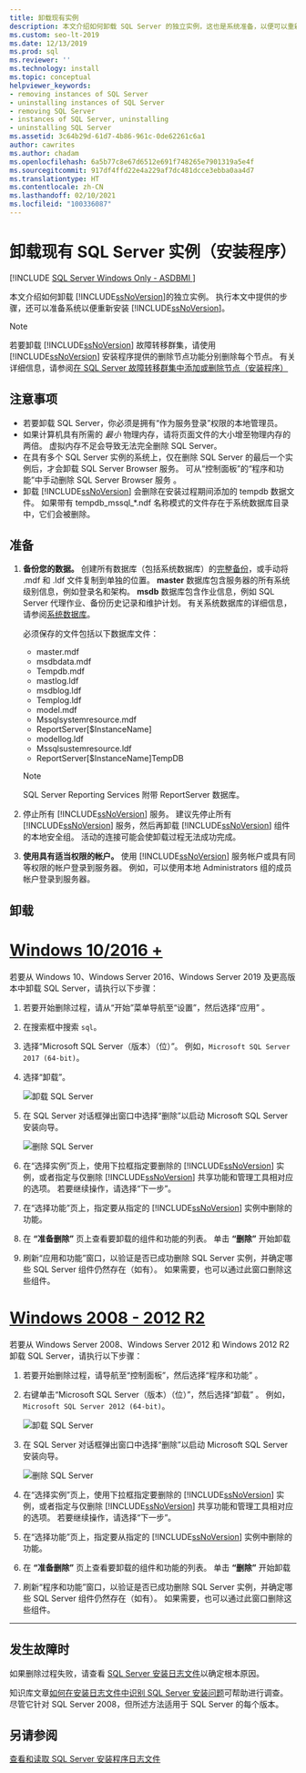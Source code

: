 ```yaml
---
title: 卸载现有实例
description: 本文介绍如何卸载 SQL Server 的独立实例，这也是系统准备，以便可以重新安装 SQL Server。
ms.custom: seo-lt-2019
ms.date: 12/13/2019
ms.prod: sql
ms.reviewer: ''
ms.technology: install
ms.topic: conceptual
helpviewer_keywords:
- removing instances of SQL Server
- uninstalling instances of SQL Server
- removing SQL Server
- instances of SQL Server, uninstalling
- uninstalling SQL Server
ms.assetid: 3c64b29d-61d7-4b86-961c-0de62261c6a1
author: cawrites
ms.author: chadam
ms.openlocfilehash: 6a5b77c8e67d6512e691f748265e7901319a5e4f
ms.sourcegitcommit: 917df4ffd22e4a229af7dc481dcce3ebba0aa4d7
ms.translationtype: HT
ms.contentlocale: zh-CN
ms.lasthandoff: 02/10/2021
ms.locfileid: "100336087"
---
```

# <a name="uninstall-an-existing-instance-of-sql-server-setup"></a>卸载现有 SQL Server 实例（安装程序）
[!INCLUDE [SQL Server Windows Only - ASDBMI ](../../includes/applies-to-version/sql-windows-only-asdbmi.md)]

  本文介绍如何卸载 [!INCLUDE[ssNoVersion](../../includes/ssnoversion-md.md)]的独立实例。 执行本文中提供的步骤，还可以准备系统以便重新安装 [!INCLUDE[ssNoVersion](../../includes/ssnoversion-md.md)]。  
  
 > [!NOTE]
 > 若要卸载 [!INCLUDE[ssNoVersion](../../includes/ssnoversion-md.md)] 故障转移群集，请使用 [!INCLUDE[ssNoVersion](../../includes/ssnoversion-md.md)] 安装程序提供的删除节点功能分别删除每个节点。 有关详细信息，请参阅[在 SQL Server 故障转移群集中添加或删除节点（安装程序）](../../sql-server/failover-clusters/install/add-or-remove-nodes-in-a-sql-server-failover-cluster-setup.md)  

## <a name="considerations"></a>注意事项

- 若要卸载 SQL Server，你必须是拥有“作为服务登录”权限的本地管理员。 
- 如果计算机具有所需的 *最小* 物理内存，请将页面文件的大小增至物理内存的两倍。 虚拟内存不足会导致无法完全删除 SQL Server。 
- 在具有多个 SQL Server 实例的系统上，仅在删除 SQL Server 的最后一个实例后，才会卸载 SQL Server Browser 服务。 可从“控制面板”的“程序和功能”中手动删除 SQL Server Browser 服务 。 
- 卸载 [!INCLUDE[ssNoVersion](../../includes/ssnoversion-md.md)] 会删除在安装过程期间添加的 tempdb 数据文件。 如果带有 tempdb_mssql_*.ndf 名称模式的文件存在于系统数据库目录中，它们会被删除。 
  

  
## <a name="prepare"></a>准备  
  
1.  **备份您的数据。** 创建所有数据库（包括系统数据库）的[完整备份](../../relational-databases/backup-restore/create-a-full-database-backup-sql-server.md)，或手动将 .mdf 和 .ldf 文件复制到单独的位置。 **master** 数据库包含服务器的所有系统级别信息，例如登录名和架构。 **msdb** 数据库包含作业信息，例如 SQL Server 代理作业、备份历史记录和维护计划。 有关系统数据库的详细信息，请参阅[系统数据库](../../relational-databases/backup-restore/back-up-and-restore-of-system-databases-sql-server.md)。 
  
    必须保存的文件包括以下数据库文件：  

    * master.mdf
    * msdbdata.mdf
    * Tempdb.mdf
    * mastlog.ldf
    * msdblog.ldf
    * Templog.ldf
    * model.mdf
    * Mssqlsystemresource.mdf
    * ReportServer[$InstanceName]
    * modellog.ldf
    * Mssqlsustemresource.ldf
    * ReportServer[$InstanceName]TempDB

    > [!NOTE]
    > SQL Server Reporting Services 附带 ReportServer 数据库。   

 
1.  停止所有 [!INCLUDE[ssNoVersion](../../includes/ssnoversion-md.md)] 服务。 建议先停止所有 [!INCLUDE[ssNoVersion](../../includes/ssnoversion-md.md)] 服务，然后再卸载 [!INCLUDE[ssNoVersion](../../includes/ssnoversion-md.md)] 组件的本地安全组。 活动的连接可能会使卸载过程无法成功完成。  
  
1.  **使用具有适当权限的帐户。** 使用 [!INCLUDE[ssNoVersion](../../includes/ssnoversion-md.md)] 服务帐户或具有同等权限的帐户登录到服务器。 例如，可以使用本地 Administrators 组的成员帐户登录到服务器。  
  
## <a name="uninstall"></a>卸载 

# <a name="windows-10--2016-"></a>[Windows 10/2016 +](#tab/Windows10)

若要从 Windows 10、Windows Server 2016、Windows Server 2019 及更高版本中卸载 SQL Server，请执行以下步骤： 

1. 若要开始删除过程，请从“开始”菜单导航至“设置”，然后选择“应用” 。 
1. 在搜索框中搜索 `sql`。 
1. 选择“Microsoft SQL Server（版本）（位）”。 例如，`Microsoft SQL Server 2017 (64-bit)`。
1. 选择“卸载”。
 
    ![卸载 SQL Server](media/uninstall-an-existing-instance-of-sql-server-setup/uninstall-sql-server-windows-10.png)

1. 在 SQL Server 对话框弹出窗口中选择“删除”以启动 Microsoft SQL Server 安装向导。 

    ![删除 SQL Server](media/uninstall-an-existing-instance-of-sql-server-setup/remove-sql-2017.png)
  
1.  在“选择实例”页上，使用下拉框指定要删除的 [!INCLUDE[ssNoVersion](../../includes/ssnoversion-md.md)] 实例，或者指定与仅删除 [!INCLUDE[ssNoVersion](../../includes/ssnoversion-md.md)] 共享功能和管理工具相对应的选项。 若要继续操作，请选择“下一步”。  
  
1.  在“选择功能”页上，指定要从指定的 [!INCLUDE[ssNoVersion](../../includes/ssnoversion-md.md)] 实例中删除的功能。  
  
1.  在 **“准备删除”** 页上查看要卸载的组件和功能的列表。 单击 **“删除”** 开始卸载  
 
1. 刷新“应用和功能”窗口，以验证是否已成功删除 SQL Server 实例，并确定哪些 SQL Server 组件仍然存在（如有）。 如果需要，也可以通过此窗口删除这些组件。 

# <a name="windows-2008---2012-r2"></a>[Windows 2008 - 2012 R2](#tab/windows2012)

若要从 Windows Server 2008、Windows Server 2012 和 Windows 2012 R2 卸载 SQL Server，请执行以下步骤： 

1. 若要开始删除过程，请导航至“控制面板”，然后选择“程序和功能” 。
1. 右键单击“Microsoft SQL Server（版本）（位）”，然后选择“卸载” 。 例如，`Microsoft SQL Server 2012 (64-bit)`。  
  
    ![卸载 SQL Server](media/uninstall-an-existing-instance-of-sql-server-setup/uninstall-sql-server-windows-2012.png)

1. 在 SQL Server 对话框弹出窗口中选择“删除”以启动 Microsoft SQL Server 安装向导。 

    ![删除 SQL Server](media/uninstall-an-existing-instance-of-sql-server-setup/remove-sql-2012.png)
  
1.  在“选择实例”页上，使用下拉框指定要删除的 [!INCLUDE[ssNoVersion](../../includes/ssnoversion-md.md)] 实例，或者指定与仅删除 [!INCLUDE[ssNoVersion](../../includes/ssnoversion-md.md)] 共享功能和管理工具相对应的选项。 若要继续操作，请选择“下一步”。  
  
1.  在“选择功能”页上，指定要从指定的 [!INCLUDE[ssNoVersion](../../includes/ssnoversion-md.md)] 实例中删除的功能。  
  
1.  在 **“准备删除”** 页上查看要卸载的组件和功能的列表。 单击 **“删除”** 开始卸载  
 
1. 刷新“程序和功能”窗口，以验证是否已成功删除 SQL Server 实例，并确定哪些 SQL Server 组件仍然存在（如有）。 如果需要，也可以通过此窗口删除这些组件。 

---

  
## <a name="in-the-event-of-failure"></a>发生故障时  

如果删除过程失败，请查看 [SQL Server 安装日志文件](../../database-engine/install-windows/view-and-read-sql-server-setup-log-files.md)以确定根本原因。 

知识库文章[如何在安装日志文件中识别 SQL Server 安装问题](https://support.microsoft.com/kb/955396/en-us)可帮助进行调查。 尽管它针对 SQL Server 2008，但所述方法适用于 SQL Server 的每个版本。 

  
## <a name="see-also"></a>另请参阅  
 [查看和读取 SQL Server 安装程序日志文件](../../database-engine/install-windows/view-and-read-sql-server-setup-log-files.md)  
  
  
